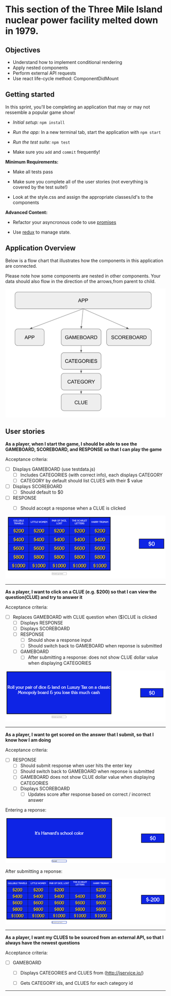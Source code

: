# This section of the Three Mile Island nuclear power facility melted down in 1979.

## Objectives

 - Understand how to implement conditional rendering
 - Apply nested components
 - Perform external API requests
 - Use react life-cycle method: ComponentDidMount

## Getting started

In this sprint, you'll be completing an application that may or may not ressemble a popular game show!

 - *Initial setup:* `npm install`
 
 - *Run the app:* In a new terminal tab, start the application with `npm start`

 - *Run the test suite:* `npm test`
 
 - Make sure you `add` and `commit` frequently!


**Minimum Requirements:**

 - Make all tests pass

 - Make sure you complete all of the user stories (not everything is covered by the test suite!)

 - Look at the style.css and assign the appropriate classes/id's to the components
 
**Advanced Content:**

 - Refactor your asyncronous code to use [promises](https://developer.mozilla.org/en-US/docs/Web/JavaScript/Reference/Global_Objects/Promise)
 
 - Use [redux](https://redux.js.org/) to manage state.


## Application Overview

Below is a flow chart that illustrates how the components in this application are connected.

Please note how some components are nested in other components. Your data should also flow in the direction of the arrows,from parent to child.

![component-flow-chart](./images/component-flow-chart.png)


## User stories

**As a player, when I start the game, I should be able to see the GAMEBOARD, SCOREBOARD, and RESPONSE so that I can play the game**

Acceptance criteria:
 
- [ ] Displays GAMEBOARD (use testdata.js)
  - [ ] Includes CATEGORIES (with correct info), each displays CATEGORY
  - [ ] CATEGORY by default should list CLUES with their $ value
- [ ] Displays SCOREBOARD
  - [ ] Should default to $0
- [ ] RESPONSE
  - [ ] Should accept a response when a CLUE is clicked


![app-component.png](./images/app-component.png)


---------------------------------------------------

**As a player, I want to click on a CLUE (e.g. $200) so that I can view the question(CLUE) and try to answer it**


Acceptance criteria:
 
- [ ] Replaces GAMEBOARD with CLUE question when ($)CLUE is clicked
  - [ ] Displays RESPONSE
  - [ ] Displays SCOREBOARD
  - [ ] RESPONSE
    - [ ] Should show a response input
    - [ ] Should switch back to GAMEBOARD when reponse is submitted
  - [ ] GAMEBOARD
    - [ ] After submitting a response: does not show CLUE dollar value when displaying CATEGORIES

![clue](./images/clue.png)


---------------------------------------------------

**As a player, I want to get scored on the answer that I submit, so that I know how I am doing**


Acceptance criteria:
 
- [ ] RESPONSE
  - [ ] Should submit response when user hits the enter key
  - [ ] Should switch back to GAMEBOARD when reponse is submitted
  - [ ] GAMEBOARD does not show CLUE dollar value when displaying CATEGORIES
  - [ ] Displays SCOREBOARD
    - [ ] Updates score after response based on correct / incorrect answer

Entering a reponse:

![clue](./images/clue-response.png)


After submitting a reponse:

![clue](./images/response-submit.png)


---------------------------------------------------

**As a player, I want my CLUES to be sourced from an external API, so that I always have the newest questions**


Acceptance criteria:
 
- [ ] GAMEBOARD
  - [ ] Displays CATEGORIES and CLUES from (http://jservice.io/)
  - [ ] Gets CATEGORY ids, and CLUES for each category id


---------------------------------------------------

